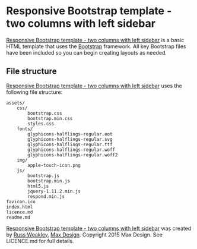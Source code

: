 # Responsive Bootstrap template - two columns with left sidebar

[Responsive Bootstrap template - two columns with left sidebar](https://github.com/russmaxdesign/bootstrap-blog-post-template-left) is a basic HTML template that uses the [Bootstrap](http://getbootstrap.com/)  framework. All key Bootstrap files have been included so you can begin creating layouts as needed.

## File structure

[Responsive Bootstrap template - two columns with left sidebar](https://github.com/russmaxdesign/bootstrap-blog-post-template-left) uses the following file structure:

	assets/
		css/
			bootstrap.css
			bootstrap.min.css
			styles.css
		fonts/
			glyphicons-halflings-regular.eot
			glyphicons-halflings-regular.svg
			glyphicons-halflings-regular.ttf
			glyphicons-halflings-regular.woff
			glyphicons-halflings-regular.woff2
		img/
			apple-touch-icon.png
		js/
			bootstrap.js
			bootstrap.min.js
			html5.js
			jquery-1.11.2.min.js
			respond.min.js
	favicon.ico
	index.html
	licence.md
	readme.md

[Responsive Bootstrap template - two columns with left sidebar](https://github.com/russmaxdesign/bootstrap-blog-post-template-left) was created by [Russ Weakley](https://twitter.com/russmaxdesign), [Max Design](http://maxdesign.com.au/). Copyright 2015 Max Design. See LICENCE.md for full details.